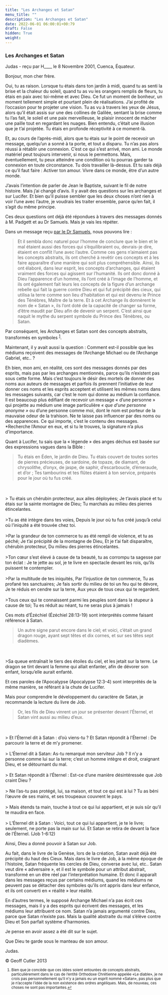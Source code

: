 ```yaml
---
title: "Les Archanges et Satan"
menu_title: ""
description: "Les Archanges et Satan"
date: 2022-06-01 06:00:01+00:79
draft: False
hidden: True
weight:
---
```

### Les Archanges et Satan

Judas - reçu par H____ le 8 Novembre 2001, Cuenca, Équateur.

Bonjour, mon cher frère.

Oui, tu as raison. Lorsque tu étais dans ton jardin à midi, quand tu as senti la brise et la chaleur du soleil, quand tu as vu les orangers remplis de fleurs, tu étais en paix avec toi-même et avec Dieu. Ce fut un moment de bonheur, un moment tellement simple et pourtant plein de réalisations. J’ai profité de l’occasion pour te projeter une vision. Tu as vu à travers les yeux de Jésus, alors qu’il était assis sur une des collines de Galilée, sentant la brise comme tu l’as fait, le soleil et une paix merveilleuse, le plaisir innocent de mâcher une paille tout en regardant les nuages. Bien entendu, c’était une illusion que je t’ai projetée. Tu étais en profonde réceptivité à ce moment-là.

Et, au cours de l’après-midi, alors que tu étais sur le point de recevoir un message, quelqu’un a sonné à ta porte, et tout a disparu. Tu n’as pas alors réussi à rétablir une connexion. C’est ce qui s’est arrivé, mon ami. Le monde matériel peut toujours intervenir, si nous le permettons. Mais, éventuellement, tu peux atteindre une condition où tu pourras garder ta connexion en toute circonstance. Tu dois travailler là-dessus. Et tu sais déjà ce qu’il faut faire : Activer ton amour. Vivre dans ce monde, être d’un autre monde.

J’avais l’intention de parler de Jean le Baptiste, suivant le fil de notre histoire. Mais j’ai changé d’avis. Il y avait des questions sur les archanges et sur Lucifer. Et bien qu’il puisse sembler que les deux choses n’ont rien à voir l’une avec l’autre, je voudrais les traiter ensemble, parce qu’en fait, il s’agit du même principe.

Ces deux questions ont déjà été répondues à travers des messages donnés à M. Padgett et au Dr Samuels. Mais je vais les répéter.

Dans un message reçu [par le Dr Samuels](/fr-samuels-messages/fr-revelations/fr-rev-45-1955-4-20-45-samuels-jesus/), nous pouvons lire :

> Et il sembla donc naturel pour l’homme de conclure que le bien et le mal étaient aussi des forces qui s’équilibraient ou, devrais-je dire, étaient en conflit l’une avec l’autre. Comme ces gens n’aimaient pas les concepts abstraits, ils ont cherché  à revêtir ces concepts et à les faire apparaître d’une manière qui soit plus compréhensible. Ainsi, ils ont élaboré, dans leur esprit, les concepts d’archanges, qui étaient vraiment des forces qui agissent sur l’humanité. Ils ont donc donné à Dieu l’apparence d’un homme, ils l’ont créé à l’image de l’homme, et ils ont également fait leurs les concepts de la figure d’un archange rebelle qui fait la guerre contre Dieu et qui fut précipité des cieux, qui utilisa la terre comme son lieu d’habitation et qui est devenu le Prince des Ténèbres, Maître de la terre. Et à cet Archange ils donnèrent le nom de « Satan », ils l’ont doté de la capacité de changer sa forme, d’être maudit par Dieu afin de devenir un serpent. C’est ainsi que naquit le mythe du serpent symbole du Prince des Ténèbres, ou Satan.

Par conséquent, les Archanges et Satan sont des concepts abstraits, transformés en symboles <sup id="a1">[1](#f1)</sup>.

Maintenant, il y avait aussi la question : Comment est-il possible que les médiums reçoivent des messages de l’Archange Michael ou de l’Archange Gabriel, etc.. ?

Eh bien, mon ami, en réalité, ces sont des messages donnés par des esprits, mais pas par les archanges mentionnés, parce qu’ils n’existent pas sous cette forme. Mais c’est toujours le désir des mortels de donner des noms aux auteurs de messages et parfois ils prennent l’initiative de leur donner ces noms et les esprits acceptent et utilisent les mêmes noms dans les messages suivants, car c’est le nom qui donne au médium la confiance. Il est beaucoup plus édifiant de recevoir un message « d’une personne » qui projette au médium une image particulière *« que d’une personne anonyme »* ou d’une personne comme moi, dont le nom est porteur de la mauvaise odeur de la trahison. Ne te laisse pas influencer par des noms ou des apparences. Ce qui importe, c’est le contenu des messages. *Recherche l’Amour en eux, et si tu le trouves, la signature n’a plus d’importance.

Quant à Lucifer, tu sais que la « légende » des anges déchus est basée sur des  expressions vagues dans la Bible :

> Tu étais en Éden, le jardin de Dieu. Tu étais couvert de toutes sortes de pierres précieuses, de sardoine, de topaze, de diamant, de chrysolithe, d’onyx, de jaspe, de saphir, d’escarboucle, d’émeraude, et d’or ; Tes tambourins et tes flûtes étaient à ton service, préparés pour le jour où tu fus créé. 
<br>
<br>
> Tu étais un chérubin protecteur, aux ailes déployées; Je t’avais placé et tu étais sur la sainte montagne de Dieu; Tu marchais au milieu des pierres étincelantes.
<br>
<br>
>Tu as été intègre dans tes voies, Depuis le jour où tu fus créé jusqu’à celui où l’iniquité a été trouvée chez toi.
<br>
<br>
>Par la grandeur de ton commerce tu as été rempli de violence, et tu as péché; Je t’ai précipité de la montagne de Dieu, Et je t’ai fait disparaître, chérubin protecteur, Du milieu des pierres étincelantes.
<br>
<br>
>Ton cœur s’est élevé à cause de ta beauté, tu as corrompu ta sagesse par ton éclat : Je te jette au sol, je te livre en spectacle devant les rois, qu’ils puissent te contempler.
<br>
<br>
>Par la multitude de tes iniquités, Par l’injustice de ton commerce, Tu as profané tes sanctuaires; Je fais sortir du milieu de toi un feu qui te dévore, Je te réduis en cendre sur la terre, Aux yeux de tous ceux qui te regardent.
<br>
<br>
>Tous ceux qui te connaissent parmi les peuples sont dans la stupeur à cause de toi; Tu es réduit au néant, tu ne seras plus à jamais !

Ces mots d’Ézéchiel (Ézéchiel 28:13-19) sont interprétés comme faisant référence à Satan.

>Un autre signe parut encore dans le ciel; et voici, c’était un grand dragon rouge, ayant sept têtes et dix cornes, et sur ses têtes sept diadèmes.
<br>
<br>
>Sa queue entraînait le tiers des étoiles du ciel, et les jetait sur la terre. Le dragon se tint devant la femme qui allait enfanter, afin de dévorer son enfant, lorsqu’elle aurait enfanté. 

Et ces paroles de l’Apocalypse (Apocalypse 12:3-4) sont interprétés de la même manière, se référant à la chute de Lucifer.

Mais pour comprendre le développement du caractère de Satan, je recommande la lecture du livre de Job.

> Or, les fils de Dieu vinrent un jour se présenter devant l’Éternel, et Satan vint aussi au milieu d’eux.
<br>
<br>
> Et l’Éternel dit à Satan : d’où viens-tu ? Et Satan répondit à l’Éternel : De parcourir la terre et de m’y promener.
<br>
<br>
> L’Éternel dit à Satan: As-tu remarqué mon serviteur Job ? Il n’y a personne comme lui sur la terre; c’est un homme intègre et droit, craignant Dieu, et se détournant du mal.
<br>
<br>
> Et Satan répondit à l’Éternel : Est-ce d’une manière désintéressée que Job craint Dieu ?
<br>
<br>
> Ne l’as-tu pas protégé, lui, sa maison, et tout ce qui est à lui ? Tu as béni l’œuvre de ses mains, et ses troupeaux couvrent le pays.
<br>
<br>
> Mais étends ta main, touche à tout ce qui lui appartient, et je suis sûr qu’il te maudira en face.
<br>
<br>
> L’Éternel dit à Satan : Voici, tout ce qui lui appartient, je te le livre; seulement, ne porte pas la main sur lui.  Et Satan se retira de devant la face de l’Éternel. (Job 1-6:12)

Ainsi, Dieu a donné pouvoir à Satan sur Job.

Au fait, dans le livre de la Genèse, lors de la création, Satan avait déjà été précipité du haut des Cieux. Mais dans le livre de Job, à la même époque de l’histoire, Satan fréquente les cercles de Dieu, converse avec lui, etc.. Satan veut dire « adversaire », et il est le symbole pour un attribut abstrait, transformé en un être réel par l’interprétation humaine. Et donc il apparaît dans les messages reçus par certains médiums, quand les médiums ne peuvent  pas se détacher des symboles qu’ils ont appris dans leur enfance, et ils ont converti en « réalité » leur réalité.

En d’autres termes, le supposé Archange Michael n’a pas écrit ces messages, mais il y a des esprits qui écrivent des messages, et les médiums leur attribuent ce nom. Satan n’a jamais argumenté contre Dieu, parce que Satan n’existe pas. Mais la qualité abstraite du mal s’élève contre Dieu et Son parfait système d’harmonies.

Je pense en avoir assez a été dit sur le sujet.

Que Dieu te garde sous le manteau de son amour.

Judas.

© Geoff Cutler 2013
<small>

1. <large id="f1"> Bien que je concède que ces idées soient entourées de concepts abstraits, particulièrement dans le cas de l’entité Orthodoxe Chrétienne appelée «Le diable», je ne crois pas personnellement qu’il n’y a jamais eu un esprit nommé «Satan», pas plus que je n’accepte l’idée de la non existence des ordres angéliques. Mais, de nouveau, ces choses ne sont pas importantes.[↩](#a1)